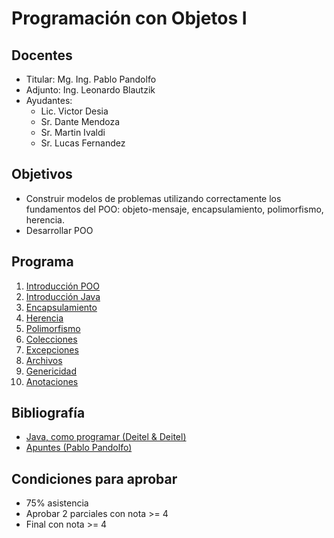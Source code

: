 # Programación con Objetos I

## Docentes

* Titular: Mg. Ing. Pablo Pandolfo
* Adjunto: Ing. Leonardo Blautzik
* Ayudantes:
  * Lic. Victor Desia
  * Sr. Dante Mendoza
  * Sr. Martin Ivaldi
  * Sr. Lucas Fernandez

## Objetivos

* Construir modelos de problemas utilizando correctamente los fundamentos del POO: objeto-mensaje, encapsulamiento, polimorfismo, herencia.
* Desarrollar POO

## Programa

1. [Introducción POO](doc/intro-poo.md)
1. [Introducción Java](doc/intro-java.md)
1. [Encapsulamiento](doc/encapsulamiento.md)
1. [Herencia](doc/herencia.md)
1. [Polimorfismo](doc/polimorfismo.md)
1. [Colecciones](doc/colecciones.md)
1. [Excepciones](doc/excepciones.md)
1. [Archivos](doc/archivos.md)
1. [Genericidad](doc/genericidad.md)
1. [Anotaciones](doc/anotaciones.md)

## Bibliografía

* [Java, como programar (Deitel & Deitel)](biblio/)
* [Apuntes (Pablo Pandolfo)](doc/)

## Condiciones para aprobar

* 75% asistencia
* Aprobar 2 parciales con nota >= 4
* Final con nota >= 4
